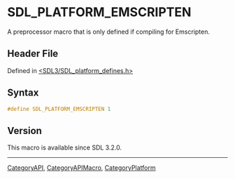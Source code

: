 # SDL_PLATFORM_EMSCRIPTEN

A preprocessor macro that is only defined if compiling for Emscripten.

## Header File

Defined in [<SDL3/SDL_platform_defines.h>](https://github.com/libsdl-org/SDL/blob/main/include/SDL3/SDL_platform_defines.h)

## Syntax

```c
#define SDL_PLATFORM_EMSCRIPTEN 1
```

## Version

This macro is available since SDL 3.2.0.





----
[CategoryAPI](CategoryAPI), [CategoryAPIMacro](CategoryAPIMacro), [CategoryPlatform](CategoryPlatform)


